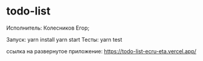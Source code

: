 # todo-list
Исполнитель: Колесников Егор;

Запуск: yarn install yarn start
Тесты: yarn test

ссылка на развернутое приложение: https://todo-list-ecru-eta.vercel.app/
